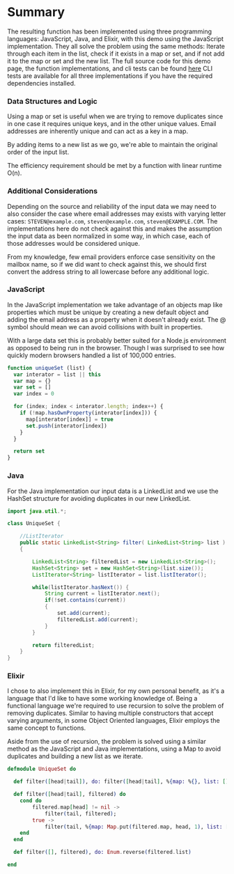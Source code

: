 # Summary  

The resulting function has been implemented using three programming languages: JavaScript, Java, and Elixir, with this demo using the JavaScript implementation.  They all solve the problem using the same methods:  Iterate through each item in the list, check if it exists in a map or set, and if not add it to the map or set and the new list. The full source code for this demo page, the function implementations, and cli tests can be found [here](https://github.com/steven-klein/unique-set-demo) CLI tests are available for all three implementations if you have the required dependencies installed.

### Data Structures and Logic

Using a map or set is useful when we are trying to remove duplicates since in one case it requires unique keys, and in the other unique values. Email addresses are inherently unique and can act as a key in a map.

By adding items to a new list as we go, we're able to maintain the original order of the input list.

The efficiency requirement should be met by a function with linear runtime O(n).

### Additional Considerations

Depending on the source and reliability of the input data we may need to also consider the case where email addresses may exists with varying letter cases: ``STEVEN@example.com``, ``steven@example.com``, ``steven@EXAMPLE.COM``.  The implementations here do not check against this and makes the assumption the input data as been normalized in some way, in which case, each of those addresses would be considered unique.

From my knowledge, few email providers enforce case sensitivity on the mailbox name, so if we did want to check against this, we should first convert the address string to all lowercase before any additional logic.

### JavaScript

In the JavaScript implementation we take advantage of an objects map like properties which must be unique by creating a new default object and adding the email address as a property when it doesn't already exist.  The @ symbol should mean we can avoid collisions with built in properties.

With a large data set this is probably better suited for a Node.js environment as opposed to being run in the browser.  Though I was surprised to see how quickly modern browsers handled a list of 100,000 entries.

``` javascript
function uniqueSet (list) {
  var interator = list || this
  var map = {}
  var set = []
  var index = 0

  for (index; index < interator.length; index++) {
    if (!map.hasOwnProperty(interator[index])) {
      map[interator[index]] = true
      set.push(interator[index])
    }
  }

  return set
}
```

### Java

 For the Java implementation our input data is a LinkedList and we use the HashSet structure for avoiding duplicates in our new LinkedList.

``` java
import java.util.*;

class UniqueSet {

    //ListIterator
    public static LinkedList<String> filter( LinkedList<String> list )
    {

        LinkedList<String> filteredList = new LinkedList<String>();
        HashSet<String> set = new HashSet<String>(list.size());
        ListIterator<String> listIterator = list.listIterator();

        while(listIterator.hasNext()) {
            String current = listIterator.next();
            if(!set.contains(current))
            {
                set.add(current);
                filteredList.add(current);
            }
        }

        return filteredList;
    }
}
```

### Elixir

I chose to also implement this in Elixir, for my own personal benefit, as it's a language that I'd like to have some working knowledge of.  Being a functional language we're required to use recursion to solve the problem of removing duplicates.  Similar to having multiple constructors that accept varying arguments, in some Object Oriented languages, Elixir employs the same concept to functions.

Aside from the use of recursion, the problem is solved using a similar method as the JavaScript and Java implementations, using a Map to avoid duplicates and building a new list as we iterate.

``` elixir
defmodule UniqueSet do

  def filter([head|tail]), do: filter([head|tail], %{map: %{}, list: []});

  def filter([head|tail], filtered) do
    cond do
        filtered.map[head] != nil ->
            filter(tail, filtered);
        true ->
            filter(tail, %{map: Map.put(filtered.map, head, 1), list: [head | filtered.list]});
    end
  end

  def filter([], filtered), do: Enum.reverse(filtered.list)

end
```
